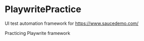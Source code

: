 # PlaywritePractice

UI test automation framework for https://www.saucedemo.com/

Practicing Playwrite framework 

